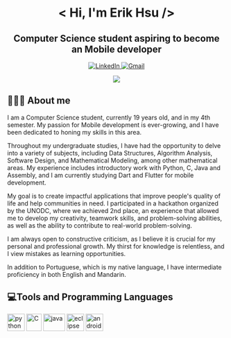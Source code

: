 <h1 align="center"> < Hi, I'm Erik Hsu /> </h1> 
<h2 align="center">Computer Science student aspiring to become an Mobile developer</h2> 

<p align = "center">
<a href="https://www.linkedin.com/in/erik-hsu-5982b424b/" target="_blank">
<img alt="LinkedIn" src="https://img.shields.io/badge/linkedin%20-%230077B5.svg?&style=for-the-badge&logo=linkedin&logoColor=white"/>
<a href="mailto:erikhsu08@gmail.com">
<img alt="Gmail" src="https://img.shields.io/badge/Gmail-D14836?style=for-the-badge&logo=gmail&logoColor=white" />
</a>


</p>
  
<p align='center'>
  <img src= 'https://camo.githubusercontent.com/7d55747bc8a9cfcca8e285c712d8369653dc288bd76c238f485ab2e484f28109/68747470733a2f2f63617073756c652d72656e6465722e76657263656c2e6170702f6170693f747970653d7265637426636f6c6f723d6772616469656e74266865696768743d322e35'/>
</p>
  
## **👨🏻‍💻 About me**
I am a Computer Science student, currently 19 years old, and in my 4th semester. My passion for Mobile development is ever-growing, and I have been dedicated to honing my skills in this area.

Throughout my undergraduate studies, I have had the opportunity to delve into a variety of subjects, including Data Structures, Algorithm Analysis, Software Design, and Mathematical Modeling, among other mathematical areas. My experience includes introductory work with Python, C, Java and Assembly, and I am currently studying Dart and Flutter for mobile development.

My goal is to create impactful applications that improve people's quality of life and help communities in need. I participated in a hackathon organized by the UNODC, where we achieved 2nd place, an experience that allowed me to develop my creativity, teamwork skills, and problem-solving abilities, as well as the ability to contribute to real-world problem-solving.

I am always open to constructive criticism, as I believe it is crucial for my personal and professional growth. My thirst for knowledge is relentless, and I view mistakes as learning opportunities.

In addition to Portuguese, which is my native language, I have intermediate proficiency in both English and Mandarin.

## **💻Tools and Programming Languages**
<p align="left">
<img src="https://upload.wikimedia.org/wikipedia/commons/thumb/1/1f/Python_logo_01.svg/800px-Python_logo_01.svg.png" alt="python" width="40" height="40"/>
<img src="https://upload.wikimedia.org/wikipedia/commons/thumb/1/18/C_Programming_Language.svg/380px-C_Programming_Language.svg.png?20201031132917" alt="C" width="35" height="40"/>
<img src="https://1000logos.net/wp-content/uploads/2020/09/Java-Logo.png" alt="java" width="50" height="40"/>
<img src="https://cdn.freebiesupply.com/logos/large/2x/eclipse-11-logo-png-transparent.png" alt="eclipse" width="40" height="40"/>
<img src="https://miro.medium.com/v2/resize:fit:371/1*hIPizC2hYSjp7y8TI9SY1w.png" alt="android-studio" width="40" height="40"/>
</p>
